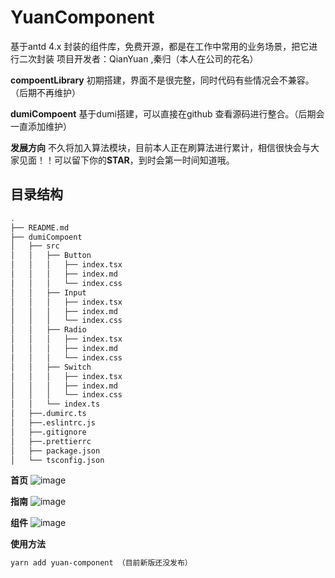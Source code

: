 # YuanComponent
基于antd 4.x 封装的组件库，免费开源，都是在工作中常用的业务场景，把它进行二次封装
项目开发者：QianYuan ,秦归（本人在公司的花名）   

**compoentLibrary** 初期搭建，界面不是很完整，同时代码有些情况会不兼容。（后期不再维护）   

**dumiCompoent** 基于dumi搭建，可以直接在github 查看源码进行整合。（后期会一直添加维护）   

**发展方向**
不久将加入算法模块，目前本人正在刷算法进行累计，相信很快会与大家见面！！可以留下你的**STAR**，到时会第一时间知道哦。

## 目录结构
```bash
.
├── README.md
├── dumiCompoent
│   ├── src
│   │   ├── Button
│   │   │   ├── index.tsx
│   │   │   ├── index.md
│   │   │   └── index.css
│   │   ├── Input
│   │   │   ├── index.tsx
│   │   │   ├── index.md
│   │   │   └── index.css
│   │   ├── Radio
│   │   │   ├── index.tsx
│   │   │   ├── index.md
│   │   │   └── index.css
│   │   ├── Switch
│   │   │   ├── index.tsx
│   │   │   ├── index.md
│   │   │   └── index.css
│   │   └── index.ts
│   ├──.dumirc.ts
│   ├──.eslintrc.js
│   ├──.gitignore
│   ├──.prettierrc
│   ├── package.json
│   └── tsconfig.json
```
**首页**
![image](https://github.com/QianYuana/YuanComponent/assets/102220953/5135899d-830a-4b09-abac-a7a028d48b0d)

**指南**
![image](https://github.com/QianYuana/YuanComponent/assets/102220953/85da1cd5-885a-4c75-8c39-06fb8cf16c0b)

**组件**
![image](https://github.com/QianYuana/YuanComponent/assets/102220953/6ca01515-b65c-4114-b0d6-90d9ff69807d)


**使用方法**

```bash
yarn add yuan-component （目前新版还没发布）
```
